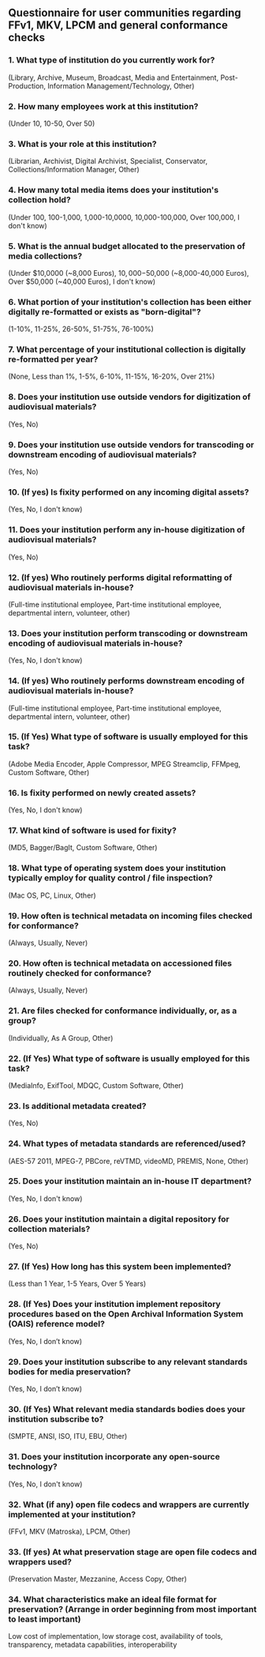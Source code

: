 ## Questionnaire for user communities regarding FFv1, MKV, LPCM and general conformance checks


### 1. What type of institution do you currently work for?

(Library, Archive, Museum, Broadcast, Media and Entertainment, Post-Production, Information Management/Technology, Other)

### 2. How many employees work at this institution?

(Under 10, 10-50, Over 50)

### 3. What is your role at this institution?

(Librarian, Archivist, Digital Archivist, Specialist, Conservator, Collections/Information Manager, Other)

### 4. How many total media items does your institution's collection hold?

(Under 100, 100-1,000, 1,000-10,0000, 10,000-100,000, Over 100,000, I don't know)

### 5. What is the annual budget allocated to the preservation of media collections?

(Under $10,0000 (~8,000 Euros), $10,000-$50,000 (~8,000-40,000 Euros), Over $50,000 (~40,000 Euros), I don't know)

### 6. What portion of your institution's collection has been either digitally re-formatted or exists as "born-digital"?

(1-10%, 11-25%, 26-50%, 51-75%, 76-100%)

### 7. What percentage of your institutional collection is digitally re-formatted per year?

(None, Less than 1%, 1-5%, 6-10%, 11-15%, 16-20%, Over 21%)

### 8. Does your institution use outside vendors for digitization of audiovisual materials?

(Yes, No)

###  9. Does your institution use outside vendors for transcoding or downstream encoding of audiovisual materials?

(Yes, No)

### 10. (If yes) Is fixity performed on any incoming digital assets?

(Yes, No, I don't know)

### 11. Does your institution perform any in-house digitization of audiovisual materials?

(Yes, No)

### 12. (If yes) Who routinely performs digital reformatting of audiovisual materials in-house?

(Full-time institutional employee, Part-time institutional employee, departmental intern, volunteer, other)

### 13. Does your institution perform transcoding or downstream encoding of audiovisual materials in-house?

(Yes, No, I don't know)

### 14. (If yes) Who routinely performs downstream encoding of audiovisual materials in-house?

(Full-time institutional employee, Part-time institutional employee, departmental intern, volunteer, other)

### 15. (If Yes) What type of software is usually employed for this task?

(Adobe Media Encoder, Apple Compressor, MPEG Streamclip, FFMpeg, Custom Software, Other)

### 16. Is fixity performed on newly created assets?

(Yes, No, I don't know)

### 17. What kind of software is used for fixity?

(MD5, Bagger/BagIt, Custom Software, Other)

### 18. What type of operating system does your institution typically employ for quality control / file inspection?

(Mac OS, PC, Linux, Other)

### 19. How often is technical metadata on incoming files checked for conformance?

(Always, Usually, Never)

### 20. How often is technical metadata on accessioned files routinely checked for conformance?

(Always, Usually, Never)

### 21. Are files checked for conformance individually, or, as a group?

(Individually, As A Group, Other)

### 22. (If Yes) What type of software is usually employed for this task?

(MediaInfo, ExifTool, MDQC, Custom Software, Other)

### 23. Is additional metadata created?

(Yes, No)

### 24. What types of metadata standards are referenced/used?

(AES-57 2011, MPEG-7, PBCore, reVTMD, videoMD, PREMIS, None, Other)

### 25. Does your institution maintain an in-house IT department?

(Yes, No, I don't know)

### 26. Does your institution maintain a digital repository for collection materials?

(Yes, No)

### 27. (If Yes) How long has this system been implemented?

(Less than 1 Year, 1-5 Years, Over 5 Years)

### 28. (If Yes) Does your institution implement repository procedures based on the Open Archival Information System (OAIS) reference model?

(Yes, No, I don’t know)

### 29. Does your institution subscribe to any relevant standards bodies for media preservation?

(Yes, No, I don’t know)

### 30. (If Yes) What relevant media standards bodies does your institution subscribe to?

(SMPTE, ANSI, ISO, ITU, EBU, Other)

### 31. Does your institution incorporate any open-source technology?

(Yes, No, I don't know)

### 32. What (if any) open file codecs and wrappers are currently implemented at your institution?

(FFv1, MKV (Matroska), LPCM, Other)

### 33. (If yes) At what preservation stage are open file codecs and wrappers used?

(Preservation Master, Mezzanine, Access Copy, Other)

### 34. What characteristics make an ideal file format for preservation? (Arrange in order beginning from most important to least important)

Low cost of implementation, low storage cost, availability of tools, transparency, metadata capabilities, interoperability

